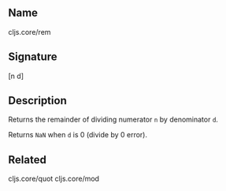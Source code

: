 ## Name
cljs.core/rem

## Signature
[n d]

## Description

Returns the remainder of dividing numerator `n` by denominator `d`.

Returns `NaN` when `d` is 0 (divide by 0 error).

## Related
cljs.core/quot
cljs.core/mod
